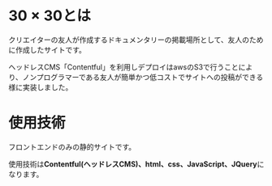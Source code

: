 
# 30 × 30とは

クリエイターの友人が作成するドキュメンタリーの掲載場所として、友人のために作成したサイトです。

ヘッドレスCMS「Contentful」を利用しデプロイはawsのS3で行うことにより、ノンプログラマーである友人が簡単かつ低コストでサイトへの投稿ができる様に実装しました。

# 使用技術

フロントエンドのみの静的サイトです。

使用技術は**Contentful(ヘッドレスCMS)、html、css、JavaScript、JQuery**になります。

